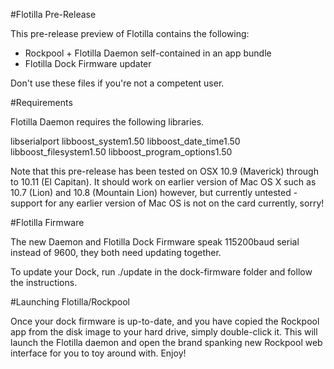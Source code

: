 #Flotilla Pre-Release

This pre-release preview of Flotilla contains the following:

* Rockpool + Flotilla Daemon self-contained in an app bundle
* Flotilla Dock Firmware updater

Don't use these files if you're not a competent user.

#Requirements

Flotilla Daemon requires the following libraries.

libserialport
libboost_system1.50
libboost_date_time1.50
libboost_filesystem1.50
libboost_program_options1.50

Note that this pre-release has been tested on OSX 10.9 (Maverick) through to 10.11 (El Capitan). It should work on earlier version of Mac OS X such as 10.7 (Lion) and 10.8 (Mountain Lion) however, but currently untested - support for any earlier version of Mac OS is not on the card currently, sorry!

#Flotilla Firmware

The new Daemon and Flotilla Dock Firmware speak 115200baud serial instead of 9600, they both need updating together.

To update your Dock, run ./update in the dock-firmware folder and follow the instructions.

#Launching Flotilla/Rockpool

Once your dock firmware is up-to-date, and you have copied the Rockpool app from the disk image to your hard drive, simply double-click it. This will launch the Flotilla daemon and open the brand spanking new Rockpool web interface for you to toy around with. Enjoy!
